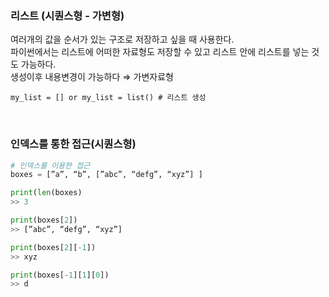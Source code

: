 ### 리스트 (시퀀스형 - 가변형)

여러개의 값을 순서가 있는 구조로 저장하고 싶을 때 사용한다. <br>
파이썬에서는 리스트에 어떠한 자료형도 저장할 수 있고 리스트 안에 리스트를 넣는 것도 가능하다.<br>
생성이후 내용변경이 가능하다 ⇒ 가변자료형

`my_list = [] or my_list = list() # 리스트 생성`

<br>


### 인덱스를 통한 접근(시퀀스형)
```python
# 인덱스를 이용한 접근
boxes = [”a”, “b”, [”abc”, “defg”, “xyz”] ]

print(len(boxes)
>> 3

print(boxes[2])
>> [”abc”, “defg”, “xyz”]

print(boxes[2][-1])
>> xyz

print(boxes[-1][1][0])
>> d
```
